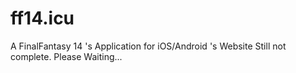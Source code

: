 # ff14.icu
A FinalFantasy 14 's Application for iOS/Android 's Website
Still not complete. Please Waiting...
